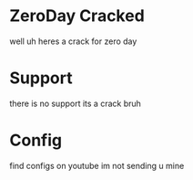 # ZeroDay Cracked
well uh heres a crack for zero day
# Support
there is no support its a crack bruh
# Config
find configs on youtube im not sending u mine
